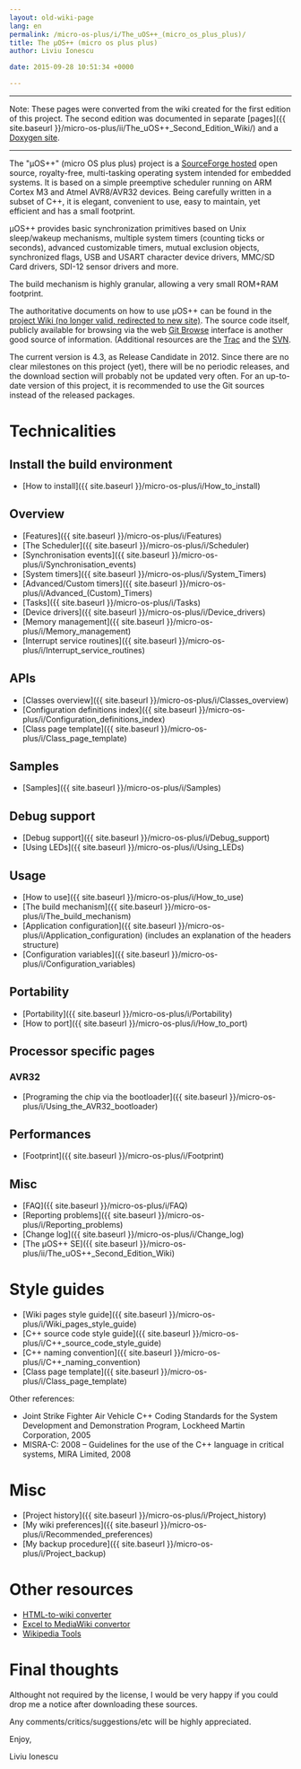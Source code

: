 ```yaml
---
layout: old-wiki-page
lang: en
permalink: /micro-os-plus/i/The_uOS++_(micro_os_plus_plus)/
title: The µOS++ (micro os plus plus)
author: Liviu Ionescu

date: 2015-09-28 10:51:34 +0000

---
```


* * * * *

Note: These pages were converted from the wiki created for the first edition of this project. The second edition was documented in separate [pages]({{ site.baseurl }}/micro-os-plus/ii/The_uOS++_Second_Edition_Wiki/) and a [Doxygen site](http://micro-os-plus.sourceforge.net/doc/).

* * * * *

The "µOS++" (micro OS plus plus) project is a [SourceForge hosted](http://sourceforge.net/projects/micro-os-plus/) open source, royalty-free, multi-tasking operating system intended for embedded systems. It is based on a simple preemptive scheduler running on ARM Cortex M3 and Atmel AVR8/AVR32 devices. Being carefully written in a subset of C++, it is elegant, convenient to use, easy to maintain, yet efficient and has a small footprint.

µOS++ provides basic synchronization primitives based on Unix sleep/wakeup mechanisms, multiple system timers (counting ticks or seconds), advanced customizable timers, mutual exclusion objects, synchronized flags, USB and USART character device drivers, MMC/SD Card drivers, SDI-12 sensor drivers and more.

The build mechanism is highly granular, allowing a very small ROM+RAM footprint.

The authoritative documents on how to use µOS++ can be found in the [project Wiki (no longer valid, redirected to new site)](http://micro-os-plus.github.io). The source code itself, publicly available for browsing via the web [Git Browse](http://micro-os-plus.git.sourceforge.net/git/gitweb-index.cgi) interface is another good source of information. (Additional resources are the [Trac](https://sourceforge.net/projects/micro-os-plus/) and the [SVN](http://micro-os-plus.svn.sourceforge.net/viewvc/micro-os-plus/trunk/).

The current version is 4.3, as Release Candidate in 2012. Since there are no clear milestones on this project (yet), there will be no periodic releases, and the download section will probably not be updated very often. For an up-to-date version of this project, it is recommended to use the Git sources instead of the released packages.

Technicalities
==============

Install the build environment
-----------------------------

-   [How to install]({{ site.baseurl }}/micro-os-plus/i/How_to_install)

Overview
--------

-   [Features]({{ site.baseurl }}/micro-os-plus/i/Features)
-   [The Scheduler]({{ site.baseurl }}/micro-os-plus/i/Scheduler)
-   [Synchronisation events]({{ site.baseurl }}/micro-os-plus/i/Synchronisation_events)
-   [System timers]({{ site.baseurl }}/micro-os-plus/i/System_Timers)
-   [Advanced/Custom timers]({{ site.baseurl }}/micro-os-plus/i/Advanced_(Custom)_Timers)
-   [Tasks]({{ site.baseurl }}/micro-os-plus/i/Tasks)
-   [Device drivers]({{ site.baseurl }}/micro-os-plus/i/Device_drivers)
-   [Memory management]({{ site.baseurl }}/micro-os-plus/i/Memory_management)
-   [Interrupt service routines]({{ site.baseurl }}/micro-os-plus/i/Interrupt_service_routines)

APIs
----

-   [Classes overview]({{ site.baseurl }}/micro-os-plus/i/Classes_overview)
-   [Configuration definitions index]({{ site.baseurl }}/micro-os-plus/i/Configuration_definitions_index)
-   [Class page template]({{ site.baseurl }}/micro-os-plus/i/Class_page_template)

Samples
-------

-   [Samples]({{ site.baseurl }}/micro-os-plus/i/Samples)

Debug support
-------------

-   [Debug support]({{ site.baseurl }}/micro-os-plus/i/Debug_support)
-   [Using LEDs]({{ site.baseurl }}/micro-os-plus/i/Using_LEDs)

Usage
-----

-   [How to use]({{ site.baseurl }}/micro-os-plus/i/How_to_use)
-   [The build mechanism]({{ site.baseurl }}/micro-os-plus/i/The_build_mechanism)
-   [Application configuration]({{ site.baseurl }}/micro-os-plus/i/Application_configuration) (includes an explanation of the headers structure)
-   [Configuration variables]({{ site.baseurl }}/micro-os-plus/i/Configuration_variables)

Portability
-----------

-   [Portability]({{ site.baseurl }}/micro-os-plus/i/Portability)
-   [How to port]({{ site.baseurl }}/micro-os-plus/i/How_to_port)

Processor specific pages
------------------------

### AVR32

-   [Programing the chip via the bootloader]({{ site.baseurl }}/micro-os-plus/i/Using_the_AVR32_bootloader)

Performances
------------

-   [Footprint]({{ site.baseurl }}/micro-os-plus/i/Footprint)

Misc
----

-   [FAQ]({{ site.baseurl }}/micro-os-plus/i/FAQ)
-   [Reporting problems]({{ site.baseurl }}/micro-os-plus/i/Reporting_problems)
-   [Change log]({{ site.baseurl }}/micro-os-plus/i/Change_log)
-   [The µOS++ SE]({{ site.baseurl }}/micro-os-plus/ii/The_uOS++_Second_Edition_Wiki)

Style guides
============

-   [Wiki pages style guide]({{ site.baseurl }}/micro-os-plus/i/Wiki_pages_style_guide)
-   [C++ source code style guide]({{ site.baseurl }}/micro-os-plus/i/C++_source_code_style_guide)
-   [C++ naming convention]({{ site.baseurl }}/micro-os-plus/i/C++_naming_convention)
-   [Class page template]({{ site.baseurl }}/micro-os-plus/i/Class_page_template)

Other references:

-   Joint Strike Fighter Air Vehicle C++ Coding Standards for the System Development and Demonstration Program, Lockheed Martin Corporation, 2005
-   MISRA-C: 2008 – Guidelines for the use of the C++ language in critical systems, MIRA Limited, 2008

Misc
====

-   [Project history]({{ site.baseurl }}/micro-os-plus/i/Project_history)
-   [My wiki preferences]({{ site.baseurl }}/micro-os-plus/i/Recommended_preferences)
-   [My backup procedure]({{ site.baseurl }}/micro-os-plus/i/Project_backup)

Other resources
===============

-   [HTML-to-wiki converter](https://www.mediawiki.org/wiki/Extension:Html2Wiki)
-   [Excel to MediaWiki convertor](http://excel2wiki.net/)
-   [Wikipedia Tools](http://en.wikipedia.org/wiki/Wikipedia:Tools)

Final thoughts
==============

Althought not required by the license, I would be very happy if you could drop me a notice after downloading these sources.

Any comments/critics/suggestions/etc will be highly appreciated.

Enjoy,

Liviu Ionescu
